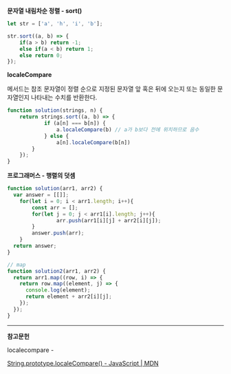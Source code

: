 **문자열 내림차순 정렬 - sort()**

```jsx
let str = ['a', 'h', 'i', 'b'];

str.sort((a, b) => {
	if(a > b) return -1;
	else if(a < b) return 1;
	else return 0;
});
```

**localeCompare**

메서드는 참조 문자열이 정렬 순으로 지정된 문자열 앞 혹은 뒤에 오는지 또는 동일한 문자열인지 나타내는 수치를 반환한다.

```jsx
function solution(strings, n) {
    return strings.sort((a, b) => {
			if (a[n] === b[n]) {				
				a.localeCompare(b) // a가 b보다 전에 위치하므로 음수
			} else {
				a[n].localeCompare(b[n])
		}
    });
}
```

**프로그래머스 - 행렬의 덧셈**

```jsx
function solution(arr1, arr2) {
  var answer = [[]];
	for(let i = 0; i < arr1.length; i++){
		const arr = [];
		for(let j = 0; j < arr1[i].length; j++){
				arr.push(arr1[i][j] + arr2[i][j]);
		}
		answer.push(arr);
	}
  return answer;
}
```

```jsx
// map
function solution2(arr1, arr2) {
  return arr1.map((row, i) => {
    return row.map((element, j) => {
      console.log(element);
      return element + arr2[i][j];
    });
  });
}
```


---

**참고문헌**

localecompare - 

[String.prototype.localeCompare() - JavaScript | MDN](https://developer.mozilla.org/ko/docs/Web/JavaScript/Reference/Global_Objects/String/localeCompare)
